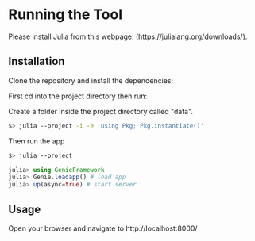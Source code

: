 # Running the Tool

Please install Julia from this webpage: [(https://julialang.org/downloads/)](https://julialang.org/downloads/).

## Installation

Clone the repository and install the dependencies:

First cd into the project directory then run:

Create a folder inside the project directory called "data".

```bash
$> julia --project -i -e 'using Pkg; Pkg.instantiate()'
```

Then run the app

```bash
$> julia --project
```

```julia
julia> using GenieFramework
julia> Genie.loadapp() # load app
julia> up(async=true) # start server
```

## Usage

Open your browser and navigate to http://localhost:8000/
